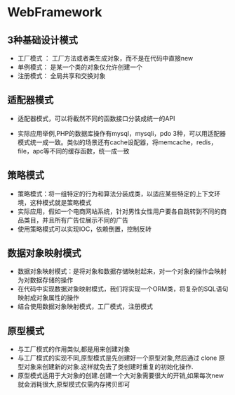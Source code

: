 # WebFramework

## 3种基础设计模式

- 工厂模式 ： 工厂方法或者类生成对象，而不是在代码中直接new
- 单例模式： 是某一个类的对象仅允许创建一个
- 注册模式： 全局共享和交换对象

## 适配器模式

- 适配器模式，可以将截然不同的函数接口分装成统一的API

- 实际应用举例,PHP的数据库操作有mysql，mysqli，pdo 3种，可以用适配器模式统一成一致。类似的场景还有cache设配器，将memcache，redis，file，apc等不同的缓存函数，统一成一致     

## 策略模式

- 策略模式：将一组特定的行为和算法分装成类，以适应某些特定的上下文环境，这种模式就是策略模式
- 实际应用，假如一个电商网站系统，针对男性女性用户要各自跳转到不同的商品类目，并且所有广告位展示不同的广告
- 使用策略模式可以实现IOC，依赖倒置，控制反转

## 数据对象映射模式

- 数据对象映射模式：是将对象和数据存储映射起来，对一个对象的操作会映射为对数据存储的操作
- 在代码中实现数据对象映射模式，我们将实现一个ORM类，将复杂的SQL语句映射成对象属性的操作
- 结合使用数据对象映射模式，工厂模式，注册模式

## 原型模式

- 与工厂模式的作用类似,都是用来创建对象
- 与工厂模式的实现不同,原型模式是先创建好一个原型对象,然后通过 clone 原型对象来创建新的对象.这样就免去了类创建时重复的初始化操作.
- 原型模式适用于大对象的创建.创建一个大对象需要很大的开销,如果每次new 就会消耗很大,原型模式仅需内存拷贝即可